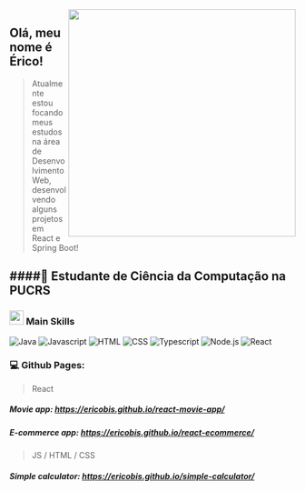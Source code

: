<img src="https://raw.githubusercontent.com/MicaelliMedeiros/micaellimedeiros/master/image/computer-illustration.png" min-width="400px" max-width="400px" width="400px" align="right">

##  Olá, meu nome é <strong>Érico!</strong>
> Atualmente estou focando meus estudos na área de Desenvolvimento Web, desenvolvendo alguns projetos em React e Spring Boot!

####📘 Estudante de Ciência da Computação na PUCRS
---

### <img src="https://media2.giphy.com/media/QssGEmpkyEOhBCb7e1/giphy.gif?cid=ecf05e47a0n3gi1bfqntqmob8g9aid1oyj2wr3ds3mg700bl&rid=giphy.gif" width ="25">  <b>Main Skills</b>

 <div align="left">
 <img src = "https://img.shields.io/badge/Java-ED8B00?style=for-the-badge&logo=java&logoColor=black"  alt = "Java" />
 <img src = "https://img.shields.io/badge/JavaScript-F7DF1E?style=for-the-badge&logo=javascript&logoColor=F7DF1E&labelColor=282828"  alt = "Javascript" />
 <img src = "https://img.shields.io/badge/HTML5-E34F26?style=for-the-badge&logo=html5&logoColor=E34F26&labelColor=282828"  alt = "HTML" />
 <img src = "https://img.shields.io/badge/CSS3-1572B6?style=for-the-badge&logo=css3&logoColor=1572B6&labelColor=282828"  alt = "CSS" />
 <img src = "https://img.shields.io/badge/TypeScript-007ACC?style=for-the-badge&logo=typescript&logoColor=007ACC&labelColor=282828"  alt = "Typescript" />
 <img src = "https://img.shields.io/badge/Node.js-43853D?style=for-the-badge&logo=node.js&logoColor=43853D&labelColor=282828"  alt = "Node.js" />
 <img src = "https://img.shields.io/badge/React-61DAFB?style=for-the-badge&logo=react&logoColor=61DAFB&labelColor=282828"  alt = "React" />
 </div>

### 💻 Github Pages: 
> React
##### Movie app: https://ericobis.github.io/react-movie-app/
##### E-commerce app: https://ericobis.github.io/react-ecommerce/
> JS / HTML / CSS
##### Simple calculator: https://ericobis.github.io/simple-calculator/


<!--
**EricoBis/EricoBis** is a ✨ _special_ ✨ repository because its `README.md` (this file) appears on your GitHub profile.

Here are some ideas to get you started:

- 🔭 I’m currently working on ...
- 🌱 I’m currently learning ...
- 👯 I’m looking to collaborate on ...
- 🤔 I’m looking for help with ...
- 💬 Ask me about ...
- 📫 How to reach me: ...
- 😄 Pronouns: ...
- ⚡ Fun fact: ...
-->
